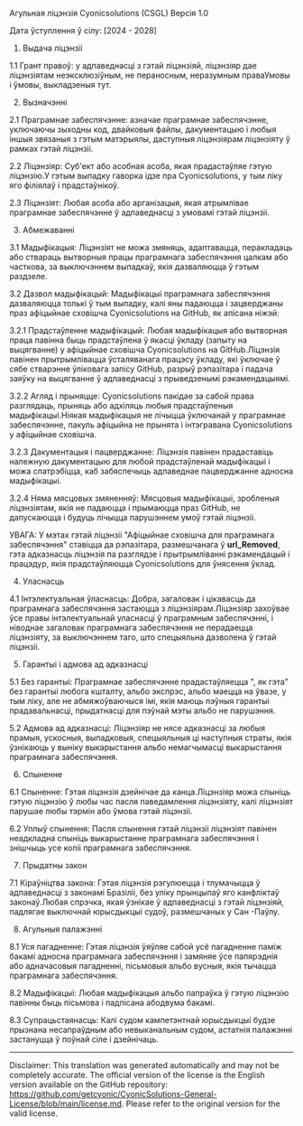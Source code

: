 Агульная ліцэнзія Cyonicsolutions (CSGL)
Версія 1.0

Дата ўступлення ў сілу: [2024 - 2028]

1. Выдача ліцэнзіі

1.1 Грант правоў: у адпаведнасці з гэтай ліцэнзіяй, ліцэнзіяр дае ліцэнзіятам неэксклюзіўным, не пераносным, неразумным праваУмовы і ўмовы, выкладзеныя тут.

2. Вызначэнні

2.1 Праграмнае забеспячэнне: азначае праграмнае забеспячэнне, уключаючы зыходны код, двайковыя файлы, дакументацыю і любыя іншыя звязаныя з гэтым матэрыялы, даступныя ліцэнзіярам ліцэнзіяту ў рамках гэтай ліцэнзіі.

2.2 Ліцэнзіяр: Суб'ект або асобная асоба, якая прадастаўляе гэтую ліцэнзію.У гэтым выпадку гаворка ідзе пра Cyonicsolutions, у тым ліку яго філіялаў і прадстаўнікоў.

2.3 Ліцэнзіят: Любая асоба або арганізацыя, якая атрымлівае праграмнае забеспячэнне ў адпаведнасці з умовамі гэтай ліцэнзіі.

3. Абмежаванні

3.1 Мадыфікацыя: Ліцэнзіят не можа змяняць, адаптавацца, перакладаць або ствараць вытворныя працы праграмнага забеспячэння цалкам або часткова, за выключэннем выпадкаў, якія дазваляюцца ў гэтым раздзеле.

3.2 Дазвол мадыфікацый: Мадыфікацыі праграмнага забеспячэння дазваляюцца толькі ў тым выпадку, калі яны падаюцца і зацверджаны праз афіцыйнае сховішча Cyonicsolutions на GitHub, як апісана ніжэй:

3.2.1 Прадстаўленне мадыфікацый: Любая мадыфікацыя або вытворная праца павінна быць прадстаўлена ў якасці ўкладу (запыту на выцягванне) у афіцыйнае сховішча Cyonicsolutions на GitHub.Ліцэнзія павінен прытрымлівацца ўсталяванага працэсу ўкладу, які ўключае ў сябе стварэнне ўліковага запісу GitHub, разрыў рэпазітара і падача заяўку на выцягванне ў адпаведнасці з прыведзенымі рэкамендацыямі.

3.2.2 Агляд і прыняцце: Cyonicsolutions пакідае за сабой права разглядаць, прыняць або адхіляць любыя прадстаўленыя мадыфікацыі.Ніякая мадыфікацыя не лічыцца ўключанай у праграмнае забеспячэнне, пакуль афіцыйна не прынята і інтэгравана Cyonicsolutions у афіцыйнае сховішча.

3.2.3 Дакументацыя і пацверджанне: Ліцэнзія павінен прадаставіць належную дакументацыю для любой прадстаўленай мадыфікацыі і можа спатрэбіцца, каб забяспечыць адпаведнае пацверджанне адносна мадыфікацыі.

3.2.4 Няма мясцовых змяненняў: Мясцовыя мадыфікацыі, зробленыя ліцэнзіятам, якія не падаюцца і прымаюцца праз GitHub, не дапускаюцца і будуць лічыцца парушэннем умоў гэтай ліцэнзіі.

УВАГА: У мэтах гэтай ліцэнзіі "Афіцыйнае сховішча для праграмнага забеспячэння" ставіцца да рэпазітара, размешчанага ў __url_Removed__, гэта адказнасць ліцэнзія па разглядзе і прытрымліванні рэкамендацый і працэдур, якія прадстаўляюцца Cyonicsolutions для ўнясення ўклад.

4. Уласнасць

4.1 Інтэлектуальная ўласнасць: Добра, загаловак і цікавасць да праграмнага забеспячэння застаюцца з ліцэнзіярам.Ліцэнзіяр захоўвае ўсе правы інтэлектуальнай уласнасці ў праграмным забеспячэнні, і ніводнае загаловак праграмнага забеспячэння не перадаецца ліцэнзіяту, за выключэннем таго, што спецыяльна дазволена ў гэтай ліцэнзіі.

5. Гарантыі і адмова ад адказнасці

5.1 Без гарантыі: Праграмнае забеспячэнне прадастаўляецца ", як гэта" без гарантыі любога кшталту, альбо экспрэс, альбо маецца на ўвазе, у тым ліку, але не абмяжоўваючыся імі, якія маюць пэўныя гарантыі прадавальнасці, прыдатнасці для пэўнай мэты альбо не парушэння.

5.2 Адмова ад адказнасці: Ліцэнзіяр не нясе адказнасці за любыя прамыя, ускосныя, выпадковыя, спецыяльныя ці наступныя страты, якія ўзнікаюць у выніку выкарыстання альбо немагчымасці выкарыстання праграмнага забеспячэння.

6. Спыненне

6.1 Спыненне: Гэтая ліцэнзія дзейнічае да канца.Ліцэнзіяр можа спыніць гэтую ліцэнзію ў любы час пасля паведамлення ліцэнзіяту, калі ліцэнзіят парушае любы тэрмін або ўмова гэтай ліцэнзіі.

6.2 Уплыў спынення: Пасля спынення гэтай ліцэнзіі ліцэнзіят павінен неадкладна спыніць выкарыстанне праграмнага забеспячэння і знішчыць усе копіі праграмнага забеспячэння.

7. Прыдатны закон

7.1 Кіраўніцтва закона: Гэтая ліцэнзія рэгулюецца і тлумачыцца ў адпаведнасці з законамі Бразіліі, без уліку прынцыпаў яго канфліктаў законаў.Любая спрэчка, якая ўзнікае ў адпаведнасці з гэтай ліцэнзіяй, падлягае выключнай юрысдыкцыі судоў, размешчаных у Сан -Паўлу.

8. Агульныя палажэнні

8.1 Уся пагадненне: Гэтая ліцэнзія ўяўляе сабой усё пагадненне паміж бакамі адносна праграмнага забеспячэння і замяняе ўсе папярэднія або адначасовыя пагадненні, пісьмовыя альбо вусныя, якія тычацца праграмнага забеспячэння.

8.2 Мадыфікацыі: Любая мадыфікацыя альбо папраўка ў гэтую ліцэнзію павінны быць пісьмова і падпісана абодвума бакамі.

8.3 Супрацьстаянасць: Калі судом кампетэнтнай юрысдыкцыі будзе прызнана несапраўдным або невыканальным судом, астатнія палажэнні застануцца ў поўнай сіле і дзейнічаць.

---
Disclaimer: This translation was generated automatically and may not be completely accurate. The official version of the license is the English version available on the GitHub repository: https://github.com/getcyonic/CyonicSolutions-General-License/blob/main/license.md. Please refer to the original version for the valid license.